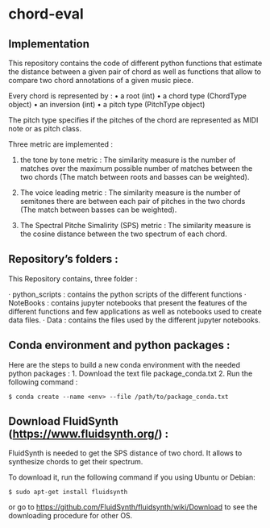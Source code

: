 # chord-eval

## Implementation

This repository contains the code of different python functions that estimate the distance between a given pair of chord as well as functions that allow to compare two chord annotations of a given music piece.

Every chord is represented by :
    • a root (int)
    • a chord type (ChordType object)
    • an inversion (int)
    • a pitch type (PitchType object)

The pitch type specifies if the pitches of the chord are represented as MIDI note or as pitch class.

Three metric are implemented : 

   1. the tone by tone metric : The similarity measure is the number of matches over the maximum possible number of matches between the two chords (The match between roots and basses can be weighted).
       
   2. The voice leading metric : The similarity measure is the number of semitones there are between each pair of pitches in the two chords (The match between basses can be weighted).
       
   3. The Spectral Pitche Simalirity (SPS) metric : The similarity measure is the cosine distance between the two spectrum of each chord. 


## Repository’s folders : 

This Repository contains, three folder :

   · python_scripts : contains the python scripts of the different functions
   · NoteBooks : contains jupyter notebooks that present the features of the different functions and few applications as well as notebooks used to create data files.
   · Data : contains the files used by the different jupyter notebooks.


## Conda environment and python packages :

Here are the steps to build a new conda environment with the needed python packages :
    1. Download the text file package_conda.txt
    2. Run the following command :
	
	$ conda create --name <env> --file /path/to/package_conda.txt


## Download FluidSynth (https://www.fluidsynth.org/) :

FluidSynth is needed to get the SPS distance of two chord. It allows to synthesize chords to get their spectrum.

To download it, run the following command if you using Ubuntu or Debian:

	$ sudo apt-get install fluidsynth

or go to https://github.com/FluidSynth/fluidsynth/wiki/Download to see the downloading procedure for other OS.
